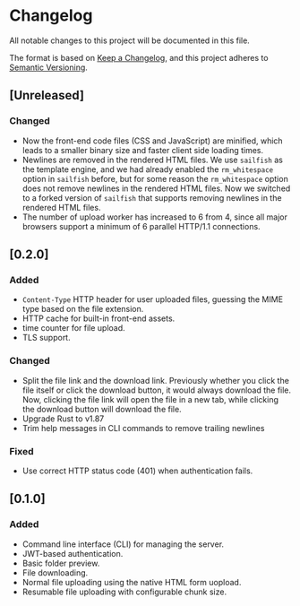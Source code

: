 # Changelog

All notable changes to this project will be documented in this file.

The format is based on [Keep a Changelog](https://keepachangelog.com/en/1.1.0/),
and this project adheres to [Semantic Versioning](https://semver.org/spec/v2.0.0.html).

## [Unreleased]

### Changed

- Now the front-end code files (CSS and JavaScript) are minified, which leads to a smaller binary size and faster client side loading times.
- Newlines are removed in the rendered HTML files. We use `sailfish` as the template engine, and we had already enabled the `rm_whitespace` option in `sailfish` before, but for some reason the `rm_whitespace` option does not remove newlines in the rendered HTML files. Now we switched to a forked version of `sailfish` that supports removing newlines in the rendered HTML files.
- The number of upload worker has increased to 6 from 4, since all major browsers support a minimum of 6 parallel HTTP/1.1 connections.

## [0.2.0]

### Added

- `Content-Type` HTTP header for user uploaded files, guessing the MIME type based on the file extension.
- HTTP cache for built-in front-end assets.
- time counter for file upload.
- TLS support.

### Changed

- Split the file link and the download link. Previously whether you click the file itself or click the download button, it would always download the file. Now, clicking the file link will open the file in a new tab, while clicking the download button will download the file.
- Upgrade Rust to v1.87
- Trim help messages in CLI commands to remove trailing newlines

### Fixed

- Use correct HTTP status code (401) when authentication fails.

## [0.1.0]

### Added

- Command line interface (CLI) for managing the server.
- JWT-based authentication.
- Basic folder preview.
- File downloading.
- Normal file uploading using the native HTML form uopload.
- Resumable file uploading with configurable chunk size.
